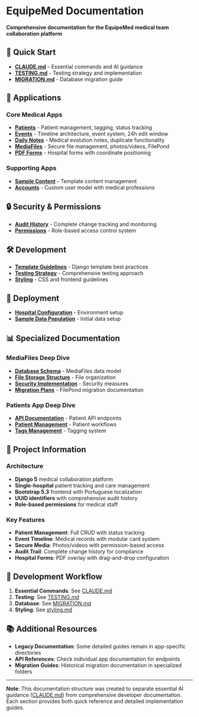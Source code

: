 # EquipeMed Documentation

**Comprehensive documentation for the EquipeMed medical team collaboration platform**

## 🚀 Quick Start

- **[CLAUDE.md](../CLAUDE.md)** - Essential commands and AI guidance
- **[TESTING.md](TESTING.md)** - Testing strategy and implementation
- **[MIGRATION.md](MIGRATION.md)** - Database migration guide

## 📱 Applications

### Core Medical Apps
- **[Patients](apps/patients.md)** - Patient management, tagging, status tracking
- **[Events](apps/events.md)** - Timeline architecture, event system, 24h edit window
- **[Daily Notes](apps/dailynotes.md)** - Medical evolution notes, duplicate functionality
- **[MediaFiles](apps/mediafiles.md)** - Secure file management, photos/videos, FilePond
- **[PDF Forms](apps/pdf-forms.md)** - Hospital forms with coordinate positioning

### Supporting Apps
- **[Sample Content](sample_content/)** - Template content management
- **[Accounts](../apps/accounts/)** - Custom user model with medical professions

## 🔒 Security & Permissions

- **[Audit History](security/audit-history.md)** - Complete change tracking and monitoring
- **[Permissions](permissions/)** - Role-based access control system

## 🛠️ Development

- **[Template Guidelines](development/template-guidelines.md)** - Django template best practices
- **[Testing Strategy](testing-strategy.md)** - Comprehensive testing approach
- **[Styling](styling.md)** - CSS and frontend guidelines

## 🚀 Deployment

- **[Hospital Configuration](deployment/hospital-configuration.md)** - Environment setup
- **[Sample Data Population](sample-data-population.md)** - Initial data setup

## 📊 Specialized Documentation

### MediaFiles Deep Dive
- **[Database Schema](mediafiles/database_schema.md)** - MediaFiles data model
- **[File Storage Structure](mediafiles/file_storage_structure.md)** - File organization
- **[Security Implementation](mediafiles/security_implementation.md)** - Security measures
- **[Migration Plans](mediafiles/)** - FilePond migration documentation

### Patients App Deep Dive  
- **[API Documentation](patients/api.md)** - Patient API endpoints
- **[Patient Management](patients/patient_management.md)** - Patient workflows
- **[Tags Management](patients/tags_management.md)** - Tagging system

## 📝 Project Information

### Architecture
- **Django 5** medical collaboration platform
- **Single-hospital** patient tracking and care management
- **Bootstrap 5.3** frontend with Portuguese localization
- **UUID identifiers** with comprehensive audit history
- **Role-based permissions** for medical staff

### Key Features
- **Patient Management**: Full CRUD with status tracking
- **Event Timeline**: Medical records with modular card system
- **Secure Media**: Photos/videos with permission-based access
- **Audit Trail**: Complete change history for compliance
- **Hospital Forms**: PDF overlay with drag-and-drop configuration

## 🔧 Development Workflow

1. **Essential Commands**: See [CLAUDE.md](../CLAUDE.md)
2. **Testing**: See [TESTING.md](TESTING.md) 
3. **Database**: See [MIGRATION.md](MIGRATION.md)
4. **Styling**: See [styling.md](styling.md)

## 📚 Additional Resources

- **Legacy Documentation**: Some detailed guides remain in app-specific directories
- **API References**: Check individual app documentation for endpoints
- **Migration Guides**: Historical migration documentation in specialized folders

---

**Note**: This documentation structure was created to separate essential AI guidance ([CLAUDE.md](../CLAUDE.md)) from comprehensive developer documentation. Each section provides both quick reference and detailed implementation guides.
